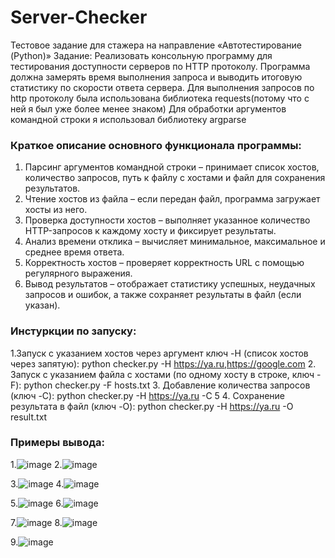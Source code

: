 # Server-Checker
Тестовое задание для стажера на направление «Автотестирование (Python)»
Задание: Реализовать консольную программу для тестирования доступности серверов по HTTP
протоколу. Программа должна замерять время выполнения запроса и выводить итоговую
статистику по скорости ответа сервера.
Для выполнения запросов по http протоколу была использована библиотека requests(потому что с ней я был уже более менее знаком)
Для обработки аргументов командной строки я использовал библиотеку argparse

### Краткое описание основного функционала программы:  
1. Парсинг аргументов командной строки – принимает список хостов, количество запросов, путь к файлу с хостами и файл для сохранения результатов.  
2. Чтение хостов из файла – если передан файл, программа загружает хосты из него.  
3. Проверка доступности хостов – выполняет указанное количество HTTP-запросов к каждому хосту и фиксирует результаты.  
4. Анализ времени отклика – вычисляет минимальное, максимальное и среднее время ответа.  
5. Корректность хостов – проверяет корректность URL с помощью регулярного выражения.  
6. Вывод результатов – отображает статистику успешных, неудачных запросов и ошибок, а также сохраняет результаты в файл (если указан).

### Инстуркции по запуску:
1.Запуск с указанием хостов через аргумент ключ -H (список хостов через запятую): python checker.py -H https://ya.ru,https://google.com
2. Запуск с указанием файла с хостами (по одному хосту в строке, ключ -F): python checker.py -F hosts.txt
3. Добавление количества запросов (ключ -C): python checker.py -H https://ya.ru -C 5
4. Сохранение результата в файл (ключ -O): python checker.py -H https://ya.ru -O result.txt

### Примеры вывода:
1.![image](https://github.com/user-attachments/assets/7e3c0052-e78b-494e-a58a-fbfae0f2a91e)
2.![image](https://github.com/user-attachments/assets/f927ab3c-e128-4c4e-9182-ee6f153119f5)

3.![image](https://github.com/user-attachments/assets/993b9b2c-0d0d-4053-bffc-9a8238a36c84)
4.![image](https://github.com/user-attachments/assets/06fca8cc-671f-4fd6-8b2b-b69224d8926f)

5.![image](https://github.com/user-attachments/assets/392b1e79-c4f3-4f14-952f-c1ea98306a75)
6.![image](https://github.com/user-attachments/assets/fa89884b-aab5-4713-8ccd-557c2f7266e4)

7.![image](https://github.com/user-attachments/assets/dd81b4cd-df71-4820-9289-8b46497a901e)
8.![image](https://github.com/user-attachments/assets/7b04e1b1-7b31-4dab-9b8e-994933bfc9c9)

9.![image](https://github.com/user-attachments/assets/526180be-6be8-401a-bc86-a474343c57d2)
